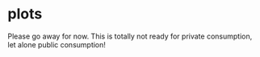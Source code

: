 # plots

Please go away for now. This is totally not ready for private
consumption, let alone public consumption!
